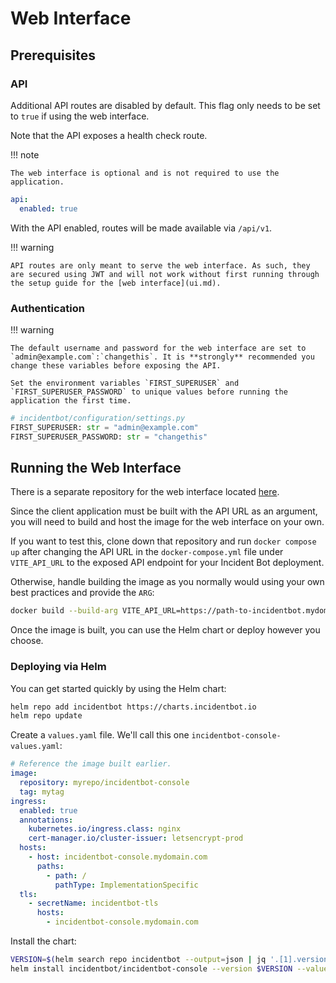# Web Interface

## Prerequisites

### API

Additional API routes are disabled by default. This flag only needs to be set to `true` if using the web interface.

Note that the API exposes a health check route.

!!! note

    The web interface is optional and is not required to use the application.

```yaml
api:
  enabled: true
```

With the API enabled, routes will be made available via `/api/v1`.

!!! warning

    API routes are only meant to serve the web interface. As such, they are secured using JWT and will not work without first running through the setup guide for the [web interface](ui.md).

### Authentication

!!! warning

    The default username and password for the web interface are set to `admin@example.com`:`changethis`. It is **strongly** recommended you change these variables before exposing the API.

    Set the environment variables `FIRST_SUPERUSER` and `FIRST_SUPERUSER_PASSWORD` to unique values before running the application the first time.

```python
# incidentbot/configuration/settings.py
FIRST_SUPERUSER: str = "admin@example.com"
FIRST_SUPERUSER_PASSWORD: str = "changethis"
```

## Running the Web Interface

There is a separate repository for the web interface located [here](https://github.com/incidentbot/console).

Since the client application must be built with the API URL as an argument, you will need to build and host the image for the web interface on your own.

If you want to test this, clone down that repository and run `docker compose up` after changing the API URL in the `docker-compose.yml` file under `VITE_API_URL` to the exposed API endpoint for your Incident Bot deployment.

Otherwise, handle building the image as you normally would using your own best practices and provide the `ARG`:

```bash
docker build --build-arg VITE_API_URL=https://path-to-incidentbot.mydomain.com .
```

Once the image is built, you can use the Helm chart or deploy however you choose.

### Deploying via Helm

You can get started quickly by using the Helm chart:

```bash
helm repo add incidentbot https://charts.incidentbot.io
helm repo update
```

Create a `values.yaml` file. We'll call this one `incidentbot-console-values.yaml`:

```yaml
# Reference the image built earlier.
image:
  repository: myrepo/incidentbot-console
  tag: mytag
ingress:
  enabled: true
  annotations:
    kubernetes.io/ingress.class: nginx
    cert-manager.io/cluster-issuer: letsencrypt-prod
  hosts:
    - host: incidentbot-console.mydomain.com
      paths:
        - path: /
          pathType: ImplementationSpecific
  tls:
    - secretName: incidentbot-tls
      hosts:
        - incidentbot-console.mydomain.com
```

Install the chart:

```bash
VERSION=$(helm search repo incidentbot --output=json | jq '.[1].version' | tr -d '"')
helm install incidentbot/incidentbot-console --version $VERSION --values incidentbot-console-values.yaml --namespace incidentbot
```
